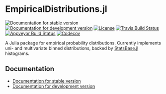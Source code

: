 # EmpiricalDistributions.jl

[![Documentation for stable version](https://img.shields.io/badge/docs-stable-blue.svg)](https://oschulz.github.io/EmpiricalDistributions.jl/stable)
[![Documentation for development version](https://img.shields.io/badge/docs-dev-blue.svg)](https://oschulz.github.io/EmpiricalDistributions.jl/dev)
[![License](http://img.shields.io/badge/license-MIT-brightgreen.svg?style=flat)](LICENSE.md)
[![Travis Build Status](https://travis-ci.com/oschulz/EmpiricalDistributions.jl.svg?branch=master)](https://travis-ci.com/oschulz/EmpiricalDistributions.jl)
[![Appveyor Build Status](https://ci.appveyor.com/api/projects/status/github/oschulz/EmpiricalDistributions.jl?branch=master&svg=true)](https://ci.appveyor.com/project/oschulz/EmpiricalDistributions-jl)
[![Codecov](https://codecov.io/gh/oschulz/EmpiricalDistributions.jl/branch/master/graph/badge.svg)](https://codecov.io/gh/oschulz/EmpiricalDistributions.jl)

A Julia package for empirical probability distributions. Currently
implements uni- and multivariate binned distributions, backed by
[StatsBase.jl](https://github.com/JuliaStats/StatsBase.jl) histograms.


## Documentation

* [Documentation for stable version](https://oschulz.github.io/EmpiricalDistributions.jl/stable)
* [Documentation for development version](https://oschulz.github.io/EmpiricalDistributions.jl/dev)
